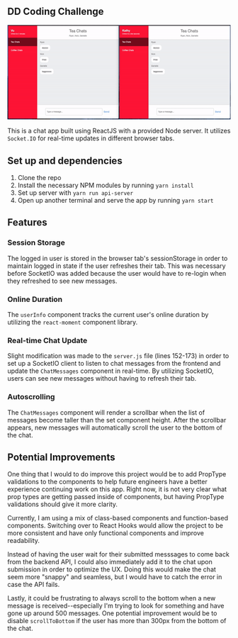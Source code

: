 ## DD Coding Challenge

![image](./public/images/dd_chat.gif)

This is a chat app built using ReactJS with a provided Node server. It utilizes `Socket.IO` for real-time updates in different browser tabs.

## Set up and dependencies

1. Clone the repo
2. Install the necessary NPM modules by running `yarn install`
3. Set up server with `yarn run api-server`
4. Open up another terminal and serve the app by running `yarn start`

## Features

### Session Storage

The logged in user is stored in the browser tab's sessionStorage in order to maintain logged in state if the user refreshes their tab. This was necessary before SocketIO was added because the user would have to re-login when they refreshed to see new messages.

### Online Duration

The `userInfo` component tracks the current user's online duration by utilizing the `react-moment` component library.

### Real-time Chat Update

Slight modification was made to the `server.js` file (lines 152-173) in order to set up a SocketIO client to listen to chat messages from the frontend and update the `ChatMessages` component in real-time. By utilizing SocketIO, users can see new messages without having to refresh their tab.

### Autoscrolling

The `ChatMessages` component will render a scrollbar when the list of messages become taller than the set component height. After the scrollbar appears, new messages will automatically scroll the user to the bottom of the chat.

## Potential Improvements

One thing that I would to do improve this project would be to add PropType validations to the components to help future engineers have a better experience continuing work on this app. Right now, it is not very clear what prop types are getting passed inside of components, but having PropType validations should give it more clarity.

Currently, I am using a mix of class-based components and function-based components. Switching over to React Hooks would allow the project to be more consistent and have only functional components and improve readability.

Instead of having the user wait for their submitted messsages to come back from the backend API, I could also immediately add it to the chat upon submission in order to optimize the UX. Doing this would make the chat seem more "snappy" and seamless, but I would have to catch the error in case the API fails.

Lastly, it could be frustrating to always scroll to the bottom when a new message is received--especially I'm trying to look for something and have gone up around 500 messages. One potential improvement would be to disable `scrollToBottom` if the user has more than 300px from the bottom of the chat.

